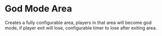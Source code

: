# God Mode Area
Creates a fully configurable area, players in that area will become god mode, if player exit will lose, configurable timer to lose after exiting area.